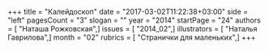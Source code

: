 +++
title = "Калейдоскоп"
date = "2017-03-02T11:22:38+03:00"
side = "left"
pagesCount = "3"
slogan = ""
year = "2014"
startPage = "24"
authors = [ "Наташа Рожковская",]
issues = [ "2014_02",]
illustrators = [ "Наталья Гаврилова",]
month = "02"
rubrics = [ "Странички для маленьких",]
+++
